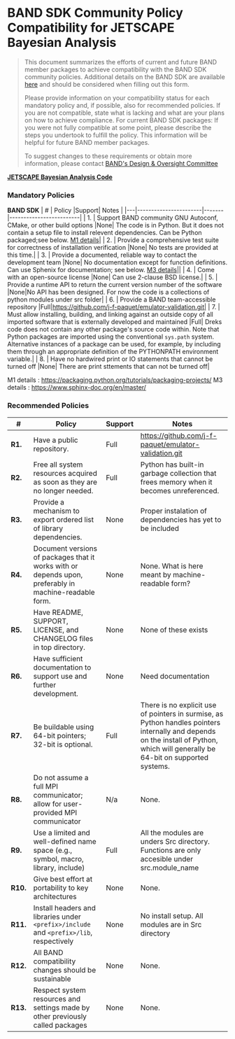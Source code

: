 # BAND SDK Community Policy Compatibility for JETSCAPE Bayesian Analysis


> This document summarizes the efforts of current and future BAND member packages to achieve compatibility with the BAND SDK community policies. Additional details on the BAND SDK are available [here](https://github.com/bandframework/privateband/blob/team/Resources/bandsdk.md) and should be considered when filling out this form.
>
> Please provide information on your compatibility status for each mandatory policy and, if possible, also for recommended policies.
If you are not compatible, state what is lacking and what are your plans on how to achieve compliance.
For current BAND SDK packages: If you were not fully compatible at some point, please describe the steps you undertook to fulfill the policy. This information will be helpful for future BAND member packages.
>
> To suggest changes to these requirements or obtain more information, please contact [BAND's Design & Oversight Committee](https://github.com/bandframework/privateband/blob/team/Resources/DesignandOversight.md)



**[JETSCAPE Bayesian Analysis Code](https://github.com/j-f-paquet/emulator-validation.git)**

### Mandatory Policies

**BAND SDK**
| # | Policy                 |Support| Notes                   |
|---|-----------------------|-------|-------------------------|
| 1. | Support BAND community GNU Autoconf, CMake, or other build options |None| The code is in Python. But it does not contain a setup file to install relevent dependencies. Can be Python packaged;see below. [M1 details](#m1-details)|
| 2. | Provide a comprehensive test suite for correctness of installation verification |None| No tests are provided at this time.| 
| 3. | Provide a documented, reliable way to contact the development team |None| No documentation except for function definitions. Can use Sphenix for documentation; see below. [M3 details](#m3-details)||
| 4. | Come with an open-source license |None| Can use 2-clause BSD license.|
| 5. | Provide a runtime API to return the current version number of the software |None|No API has been designed. For now the code is a collections of python modules under src folder|
| 6. | Provide a BAND team-accessible repository |Full|https://github.com/j-f-paquet/emulator-validation.git|
| 7. | Must allow installing, building, and linking against an outside copy of all imported software that is externally developed and maintained |Full| Dreks code does not contain any other package's source code within. Note that Python packages are imported using the conventional `sys.path` system. Alternative instances of a package can be used, for example, by including them through an appropriate definition of the PYTHONPATH environment variable.|
| 8. |  Have no hardwired print or IO statements that cannot be turned off |None| There are print sttements that can not be turned off|

M1 details <a id="m1-details"></a>: https://packaging.python.org/tutorials/packaging-projects/
M3 details <a id="m3-details"></a>: https://www.sphinx-doc.org/en/master/

### Recommended Policies

| # | Policy                 |Support| Notes                   |
|---|------------------------|-------|-------------------------|
|**R1.**| Have a public repository. |Full| https://github.com/j-f-paquet/emulator-validation.git|
|**R2.**| Free all system resources acquired as soon as they are no longer needed. |Full| Python has built-in garbage collection that frees memory when it becomes unreferenced. |
|**R3.**| Provide a mechanism to export ordered list of library dependencies. |None|Proper instalation of dependencies has yet to be included|
|**R4.**| Document versions of packages that it works with or depends upon, preferably in machine-readable form.  |None| None. What is here meant by machine-readable form? |
|**R5.**| Have README, SUPPORT, LICENSE, and CHANGELOG files in top directory.  |None| None of these exists|
|**R6.**| Have sufficient documentation to support use and further development.  |None| Need documentation |
|**R7.**| Be buildable using 64-bit pointers; 32-bit is optional.|Full| There is no explicit use of pointers in surmise, as Python handles pointers internally and depends on the install of Python, which will generally be 64-bit on supported systems.|
|**R8.**| Do not assume a full MPI communicator; allow for user-provided MPI communicator |N/a| None. |
|**R9.**| Use a limited and well-defined name space (e.g., symbol, macro, library, include) |Full| All the modules are unders Src directory. Functions are only accesible under src.module_name|
|**R10.**| Give best effort at portability to key architectures |None| None.|
|**R11.**| Install headers and libraries under `<prefix>/include` and `<prefix>/lib`, respectively |None| No install setup. All modules are in Src directory|
|**R12.**| All BAND compatibility changes should be sustainable |None| None.|
|**R13.**| Respect system resources and settings made by other previously called packages |None| None.|
